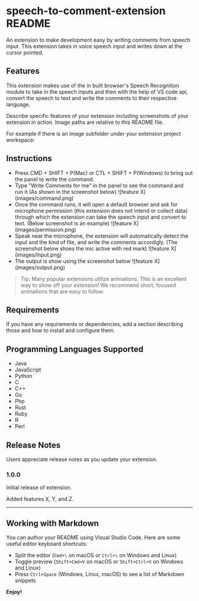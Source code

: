 # speech-to-comment-extension README

An extension to make development easy by writing comments from speech input. This extension takes in voice speech input and writes down at the cursor pointed.

## Features

This extension makes use of the in built browser's Speech Recognition module to take in the speech inputs and then with the help of VS code api, convert the speech to text and write the comments to their respective language.

Describe specific features of your extension including screenshots of your extension in action. Image paths are relative to this README file.

For example if there is an image subfolder under your extension project workspace:

## Instructions

- Press CMD + SHIFT + P(Mac) or CTL + SHIFT + P(Windows) to bring out the panel to write the command.
- Type "Write Comments for me" in the panel to see the command and run it (As shown in the screenshot below)
  \!\[feature X\]\(images/command.png\)
- Once the command runs, it will open a default browser and ask for microphone permission (this extension does not intend or collect data) through which the extension can take the speech input and convert to text. (Below screenshot is an example)
  \!\[feature X\]\(images/permission.png\)
- Speak near the microphone, the extension will automatically detect the input and the kind of file, and write the comments accordigly. (The screenshot below shoes the mic active with red mark)
  \!\[feature X\]\(images/Input.png\)
- The output is show using the screenshot below
  \!\[feature X\]\(images/output.png\)

> Tip: Many popular extensions utilize animations. This is an excellent way to show off your extension! We recommend short, focused animations that are easy to follow.

## Requirements

If you have any requirements or dependencies, add a section describing those and how to install and configure them.

## Programming Languages Supported

- Java
- JavaScript
- Python
- C
- C++
- Go
- Php
- Rust
- Ruby
- R
- Perl

## Release Notes

Users appreciate release notes as you update your extension.

### 1.0.0

Initial release of extension.

Added features X, Y, and Z.

---

## Working with Markdown

You can author your README using Visual Studio Code. Here are some useful editor keyboard shortcuts:

- Split the editor (`Cmd+\` on macOS or `Ctrl+\` on Windows and Linux)
- Toggle preview (`Shift+Cmd+V` on macOS or `Shift+Ctrl+V` on Windows and Linux)
- Press `Ctrl+Space` (Windows, Linux, macOS) to see a list of Markdown snippets

**Enjoy!**
